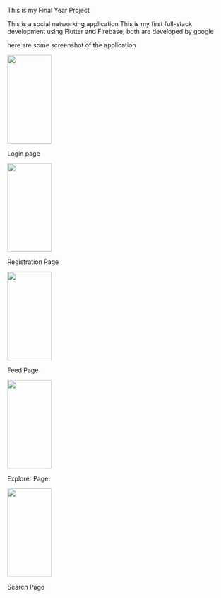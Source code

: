 This is my Final Year Project 

This is a social networking application 
This is my first full-stack development using Flutter and Firebase;
both are developed by google 

here are some screenshot of the application 

<img src="https://github.com/SyedRashad-code/social_app/assets/85114985/d4aa5787-2664-40f5-8b50-0500abe727a4" width="100" height="200">

Login page

<img src="https://github.com/SyedRashad-code/social_app/assets/85114985/3cc8228f-bbfe-460c-a0be-a200b7bd1c31" width="100" height="200">

Registration Page

<img src="https://github.com/SyedRashad-code/social_app/assets/85114985/b24e1139-6034-43d6-8db5-b6c15da6374e" width="100" height="200">

Feed Page

<img src="https://github.com/SyedRashad-code/social_app/assets/85114985/ce533b10-bc7a-40be-b3ba-83161ff5899e" width="100" height="200">

Explorer Page

<img src="https://github.com/SyedRashad-code/social_app/assets/85114985/2afe6fc7-e11d-416b-ac80-50647985951e" width="100" height="200">

Search Page
